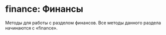# finance: Финансы

Методы для работы с разделом финансов.
Все методы данного раздела начинаются с «finance».
